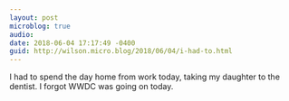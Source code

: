 ```yaml
---
layout: post
microblog: true
audio: 
date: 2018-06-04 17:17:49 -0400
guid: http://wilson.micro.blog/2018/06/04/i-had-to.html
---
```

I had to spend the day home from work today, taking my daughter to the dentist. I forgot WWDC was going on today. 
